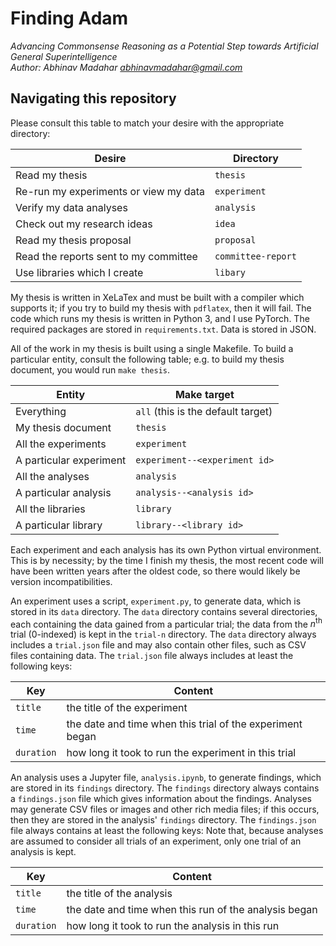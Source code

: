 # Finding Adam

_Advancing Commonsense Reasoning as a Potential Step towards Artificial General Superintelligence_
<br />
_Author: Abhinav Madahar <abhinavmadahar@gmail.com>_

## Navigating this repository

Please consult this table to match your desire with the appropriate directory:

| Desire                                | Directory          |
|---------------------------------------|--------------------|
| Read my thesis                        | `thesis`           |
| Re-run my experiments or view my data | `experiment`       |
| Verify my data analyses               | `analysis`         |
| Check out my research ideas           | `idea`             |
| Read my thesis proposal               | `proposal`         |
| Read the reports sent to my committee | `committee-report` |
| Use libraries which I create          | `libary`           |

My thesis is written in XeLaTex and must be built with a compiler which supports it; if you try to build my thesis with `pdflatex`, then it will fail.
The code which runs my thesis is written in Python 3, and I use PyTorch.
The required packages are stored in `requirements.txt`.
Data is stored in JSON.

All of the work in my thesis is built using a single Makefile.
To build a particular entity, consult the following table; e.g. to build my thesis document, you would run `make thesis`.

| Entity                                                                 | Make target                                  |
|------------------------------------------------------------------------|----------------------------------------------|
| Everything                                                             | `all` (this is the default target)           |
| My thesis document                                                     | `thesis`                                     |
| All the experiments                                                    | `experiment`                                 |
| A particular experiment                                                | `experiment--<experiment id>`                |
| All the analyses                                                       | `analysis`                                   |
| A particular analysis                                                  | `analysis--<analysis id>`                    |
| All the libraries                                                      | `library`                                    |
| A particular library                                                   | `library--<library id>`                      |

Each experiment and each analysis has its own Python virtual environment.
This is by necessity; by the time I finish my thesis, the most recent code will have been written years after the oldest code, so there would likely be version incompatibilities.

An experiment uses a script, `experiment.py`, to generate data, which is stored in its `data` directory.
The `data` directory contains several directories, each containing the data gained from a particular trial; the data from the $n^\text{th}$ trial (0-indexed) is kept in the `trial-n` directory.
The `data` directory always includes a `trial.json` file and may also contain other files, such as CSV files containing data.
The `trial.json` file always includes at least the following keys:

| Key        | Content                                                   |
|------------|-----------------------------------------------------------|
| `title`    | the title of the experiment                               |
| `time`     | the date and time when this trial of the experiment began |
| `duration` | how long it took to run the experiment in this trial      |

An analysis uses a Jupyter file, `analysis.ipynb`, to generate findings, which are stored in its `findings` directory.
The `findings` directory always contains a `findings.json` file which gives information about the findings.
Analyses may generate CSV files or images and other rich media files; if this occurs, then they are stored in the analysis' `findings` directory.
The `findings.json` file always contains at least the following keys:
Note that, because analyses are assumed to consider all trials of an experiment, only one trial of an analysis is kept.

| Key        | Content                                                 |
|------------|---------------------------------------------------------|
| `title`    | the title of the analysis                               |
| `time`     | the date and time when this run of the analysis began   |
| `duration` | how long it took to run the analysis in this run        |
